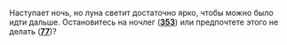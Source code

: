 Наступает ночь, но луна светит достаточно ярко, чтобы можно было идти дальше. Остановитесь на ночлег ([**353**](#n_353)) или предпочтете этого не делать ([**77**](#n_77))?

